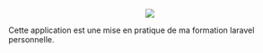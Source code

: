 <p align="center"><img src="https://laravel.com/assets/img/components/logo-laravel.svg"></p>

Cette application est une mise en pratique de ma formation laravel personnelle.
